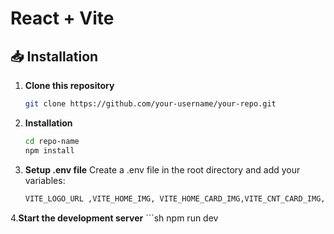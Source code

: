 # React + Vite

## 📥 Installation

1. **Clone this repository**  
   ```sh
   git clone https://github.com/your-username/your-repo.git

2. **Installation**
    ```sh
    cd repo-name
    npm install
    
3. **Setup .env file**
    Create a .env file in the root directory and add your variables:
    ```sh
    VITE_LOGO_URL ,VITE_HOME_IMG, VITE_HOME_CARD_IMG,VITE_CNT_CARD_IMG,VITE_CNT_CARD_IMG2,VITE_CNT_CARD_IMG3,VITE_CNT_CARD_IMG4,VITE_CNT_CARD_IMG5,VITE_ABT_IMG

4.**Start the development server**
    ```sh
    npm run dev